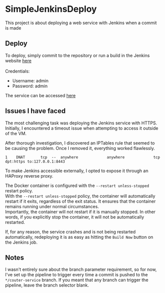 # SimpleJenkinsDeploy
This project is about deploying a web service with Jenkins when a commit is made


## Deploy

To deploy, simply commit to the repository or run a build in the Jenkins website [here](https://ec2-52-57-150-144.eu-central-1.compute.amazonaws.com/) <br /><br />
Credentials:
- Username: admin
- Password: admin

The service can be accessed [here](http://ec2-52-57-150-144.eu-central-1.compute.amazonaws.com/)

## Issues I have faced
The most challenging task was deploying the Jenkins service with HTTPS. Initially, I encountered a timeout issue when attempting to access it outside of the VM.

After thorough investigation, I discovered an IPTables rule that seemed to be causing the problem. Once I removed it, everything worked flawlessly.
<br />
```
1    DNAT       tcp  --  anywhere             anywhere             tcp dpt:https to:127.0.0.1:8443
```

To make Jenkins accessible externally, I opted to expose it through an HAProxy reverse proxy.

The Docker container is configured with the `--restart unless-stopped` restart policy. <br />
With the `--restart unless-stopped` policy, the container will automatically restart if it exits, regardless of the exit status.
It ensures that the container remains running under normal circumstances. <br />
Importantly, the container will not restart if it is manually stopped. In other words, if you explicitly stop the container, it will not be automatically restarted.

If, for any reason, the service crashes and is not being restarted automatically, redeploying it is as easy as hitting the `Build Now` button on the Jenkins job.

## Notes

I wasn't entirely sure about the branch parameter requirement,  so for now, I've set up the pipeline to trigger every time a commit is pushed to the `*/couter-service` branch. If you meant that any branch can trigger the pipeline, leave the branch selector blank.